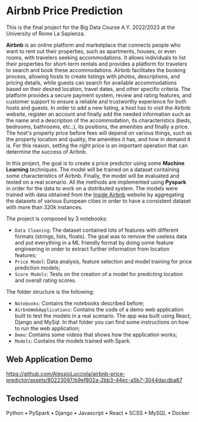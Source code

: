 # Airbnb Price Prediction
This is the final project for the Big Data Course A.Y. 2022/2023 at the University of Rome La Sapienza.

<strong>Airbnb</strong> is an online platform and marketplace that connects people who want to rent out their properties, such as apartments, houses, or even rooms, with travelers seeking accommodations. It allows individuals to list their properties for short-term rentals and provides a platform for travelers to search and book these accommodations.
Airbnb facilitates the booking process, allowing hosts to create listings with photos, descriptions, and pricing details, while guests can search for available accommodations based on their desired location, travel dates, and other specific criteria. The platform provides a secure payment system, review and rating features, and customer support to ensure a reliable and trustworthy experience for both hosts and guests.
In order to add a new listing, a host has to visit the Airbnb website, register an account and finally add the needed information such as the name and a description of the accommodation, its characteristics (beds, bedrooms, bathrooms, etc..), its positions, the amenities and finally a price.
The host's property price before fees will depend on various things, such as the property location and quality, the amenities it has, and how in demand it is. For this reason, setting the right price is an important operation that can determine the success of Airbnb.

In this project, the goal is to create a price predictor using some <strong>Machine Learning</strong> techniques. The model will be trained on a dataset containing some characteristics of Airbnb. Finally, the model will be evaluated and tested on a real scenario. All the methods are implemented using <strong>Pyspark</strong> in order for the data to work on a distributed system. The models were trained with data obtained from the [Inside Airbnb](http://insideairbnb.com/get-the-data/) website by aggregating the datasets of various European cities in order to have a consistent dataset with more than 320k instances.

The project is composed by 3 notebooks:
- `Data Cleaning`: The dataset contained lots of features with different formats (strings, lists, floats). The goal was to remove the useless data and put everything in a ML friendly format by doing some feature engineering in order to extract further information from location features;
- `Price Model`: Data analysis, feature selection and model training for price prediction models;
- `Score Models`: Tests on the creation of a model for predicting location and overall rating scores.

The folder structure is the following:
- `Notebooks`: Contains the notebooks described before;
- `AirbnbWebApplications`: Contains the code of a demo web application built to test the models in a real scenario. The app was built using React, Django and MySql. In that folder you can find some instructions on how to run the web application;
- `Demo`: Contains some videos that shows how the application works;
- `Models`: Contains the models trained with Spark.

## Web Application Demo
https://github.com/AlessioLucciola/airbnb-price-predictor/assets/80223097/b9ef802a-2bb3-44ec-a5b7-3044dacdba67

## Technologies Used
Python • PySpark • Django • Javascript • React • SCSS • MySQL • Docker
